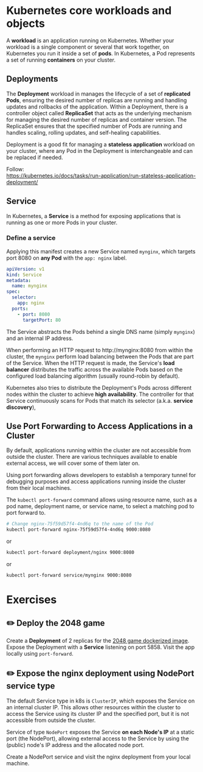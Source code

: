 # Kubernetes core workloads and objects

A **workload** is an application running on Kubernetes.
Whether your workload is a single component or several that work together, on Kubernetes you run it inside a set of **pods**.
In Kubernetes, a Pod represents a set of running **containers** on your cluster.

## Deployments

The **Deployment** workload in manages the lifecycle of a set of **replicated Pods**, ensuring the desired number of replicas are running and handling updates and rollbacks of the application.
Within a Deployment, there is a controller object called **ReplicaSet** that acts as the underlying mechanism for managing the desired number of replicas and container version.
The ReplicaSet ensures that the specified number of Pods are running and handles scaling, rolling updates, and self-healing capabilities. 

Deployment is a good fit for managing a **stateless application** workload on your cluster, where any Pod in the Deployment is interchangeable and can be replaced if needed.

Follow:    
https://kubernetes.io/docs/tasks/run-application/run-stateless-application-deployment/

## Service

In Kubernetes, a **Service** is a method for exposing applications that is running as one or more Pods in your cluster.

### Define a service 

Applying this manifest creates a new Service named `mynginx`, which targets port 8080 on **any Pod** with the `app: nginx` label.

```yaml
apiVersion: v1
kind: Service
metadata:
  name: mynginx
spec:
  selector:
    app: nginx
  ports:
    - port: 8080
      targetPort: 80
```

The Service abstracts the Pods behind a single DNS name (simply `mynginx`) and an internal IP address. 

When performing an HTTP request to http://mynginx:8080 from within the cluster, the `mynginx` perform load balancing between the Pods that are part of the Service.
When the HTTP request is made, the Service's **load balancer** distributes the traffic across the available Pods based on the configured load balancing algorithm (usually round-robin by default).

Kubernetes also tries to distribute the Deployment's Pods across different nodes within the cluster to achieve **high availability**. 
The controller for that Service continuously scans for Pods that match its selector (a.k.a. **service discovery**),

## Use Port Forwarding to Access Applications in a Cluster

By default, applications running within the cluster are not accessible from outside the cluster.
There are various techniques available to enable external access, we will cover some of them later on.

Using port forwarding allows developers to establish a temporary tunnel for debugging purposes and access applications running inside the cluster from their local machines.

The `kubectl port-forward` command allows using resource name, such as a pod name, deployment name, or service name, to select a matching pod to port forward to.

```bash
# Change nginx-75f59d57f4-4nd6q to the name of the Pod
kubectl port-forward nginx-75f59d57f4-4nd6q 9000:8080
```
 
or 

```bash
kubectl port-forward deployment/nginx 9000:8080
```

or 

```bash
kubectl port-forward service/mynginx 9000:8080
```

# Exercises 

## :pencil2: Deploy the 2048 game

Create a **Deployment** of 2 replicas for the [2048 game dockerized image](https://hub.docker.com/r/alexwhen/docker-2048).
Expose the Deployment with a **Service** listening on port 5858. Visit the app locally using `port-forward`.


## :pencil2: Expose the nginx deployment using NodePort service type 

The default Service type in k8s is `ClusterIP`, which exposes the Service on an internal cluster IP.
This allows other resources within the cluster to access the Service using its cluster IP and the specified port, but it is not accessible from outside the cluster.

Service of type `NodePort` exposes the Service **on each Node's IP** at a static port (the NodePort), allowing external access to the Service by using the (public) node's IP address and the allocated node port.

Create a NodePort service and visit the nginx deployment from your local machine.

